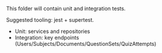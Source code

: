This folder will contain unit and integration tests.

Suggested tooling: jest + supertest.

- Unit: services and repositories
- Integration: key endpoints (Users/Subjects/Documents/QuestionSets/QuizAttempts)

